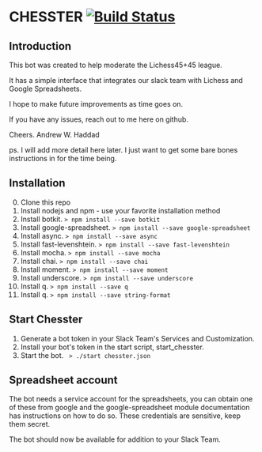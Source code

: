 # CHESSTER [![Build Status](https://travis-ci.org/endrawes0/Chesster.svg?branch=master)](https://travis-ci.org/endrawes0/Chesster)
## Introduction
This bot was created to help moderate the Lichess45+45 league.

It has a simple interface that integrates our slack team with Lichess and Google Spreadsheets.

I hope to make future improvements as time goes on.

If you have any issues, reach out to me here on github.

Cheers.
Andrew W. Haddad

ps. I will add more detail here later. I just want to get some bare bones instructions in for the time being.

## Installation
0. Clone this repo
1. Install nodejs and npm - use your favorite installation method
2. Install botkit.  ` > npm install --save botkit `
3. Install google-spreadsheet. ` > npm install --save google-spreadsheet `
4. Install async. ` > npm install --save async `
5. Install fast-levenshtein. ` > npm install --save fast-levenshtein `
6. Install mocha. ` > npm install --save mocha `
7. Install chai. ` > npm install --save chai `
8. Install moment. ` > npm install --save moment `
9. Install underscore. ` > npm install --save underscore `
10. Install q. ` > npm install --save q `
11. Install q. ` > npm install --save string-format `

## Start Chesster
1. Generate a bot token in your Slack Team's Services and Customization.
2. Install your bot's token in the start script, start_chesster.
3. Start the bot. ` > ./start chesster.json`

## Spreadsheet account
The bot needs a service account for the spreadsheets, you can obtain one of these from google and the google-spreadsheet module documentation has instructions on how to do so. These credentials are sensitive, keep them secret.

The bot should now be available for addition to your Slack Team.
